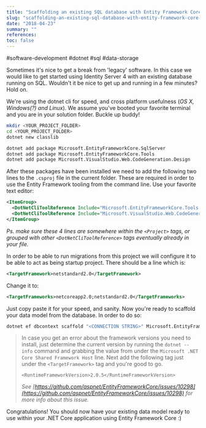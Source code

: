 ```yaml
---
title: "Scaffolding an existing SQL database with Entity Framework Core in 5 minutes"
slug: "scaffolding-an-existing-sql-database-with-entity-framework-core-in-5-minutes"
date: "2018-04-23"
summary: ""
references: 
toc: false
---
```


#software-development #dotnet #sql #data-storage

Sometimes it's nice to get a break from 'legacy' software. In this case we would like to get started using Identity Server 4 with an existing database running on SQL. Wouldn't it be nice to get up and running in a few minutes? Hold on.

We're using the dotnet cli for speed, and cross platform usefulness (*OS X, Windows(?) and Linux*). We assume you've booted your favorite terminal and you are in your solution folder. Buckle up buddy!

```bash
mkdir <YOUR_PROJECT_FOLDER>
cd <YOUR_PROJECT_FOLDER>
dotnet new classlib

dotnet add package Microsoft.EntityFrameworkCore.SqlServer
dotnet add package Microsoft.EntityFrameworkCore.Tools
dotnet add package Microsoft.VisualStudio.Web.CodeGeneration.Design
```

After these packages have been installed we need to add the following two lines to the `.csproj` file in the current folder. These are required in order to use the Entity Framework tooling from the command line. Use your favorite text editor:

```xml
<ItemGroup>
  <DotNetCliToolReference Include="Microsoft.EntityFrameworkCore.Tools.DotNet" Version="2.0.0" />
  <DotNetCliToolReference Include="Microsoft.VisualStudio.Web.CodeGeneration.Tools" Version="2.0.0" />
</ItemGroup>
```

*Ps. make sure these 4 lines are somewhere within the `<Project>` tags, or grouped with other `<DotNetCliToolReference>` tags eventually already in your file.*

In order to be able to run migrations from this project we will configure it to be able to act as being startup project. There should be a line which is:

```xml
<TargetFramework>netstandard2.0</TargetFramework>
```

Change it to:

```xml
<TargetFrameworks>netcoreapp2.0;netstandard2.0</TargetFrameworks>
```

Just copy paste it for your speed, and sanity. Now you're ready to scaffold your data model from the database. In order to do so:

```bash
dotnet ef dbcontext scaffold "<CONNECTION STRING>" Microsoft.EntityFrameworkCore.SqlServer
```

> In case you get an error about the framework versions you need to install, just determine the current version by running the `dotnet --info` command and grabbing the value from under the `Microsoft .NET Core Shared Framework Host` line. Next add the following tag just under the `<TargetFramework>`&nbsp;tag and you're good to go.
>
>
> ```
> <RuntimeFrameworkVersion>2.0.5</RuntimeFrameworkVersion>
> ```
>
> *See [https://github.com/aspnet/EntityFrameworkCore/issues/10298](https://github.com/aspnet/EntityFrameworkCore/issues/10298) for more info about this issue.*

Congratulations! You should now have your existing data model ready to use within your .NET Core application using Entity Framework Core :)
